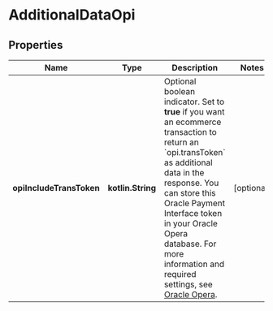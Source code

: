 
# AdditionalDataOpi

## Properties
Name | Type | Description | Notes
------------ | ------------- | ------------- | -------------
**opiIncludeTransToken** | **kotlin.String** | Optional boolean indicator. Set to **true** if you want an ecommerce transaction to return an &#x60;opi.transToken&#x60; as additional data in the response.  You can store this Oracle Payment Interface token in your Oracle Opera database. For more information and required settings, see [Oracle Opera](https://docs.adyen.com/plugins/oracle-opera#opi-token-ecommerce). |  [optional]



